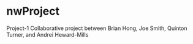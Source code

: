 # nwProject
 Project-1 Collaborative project between Brian Hong, Joe Smith, Quinton Turner, and Andrei Heward-Mills
